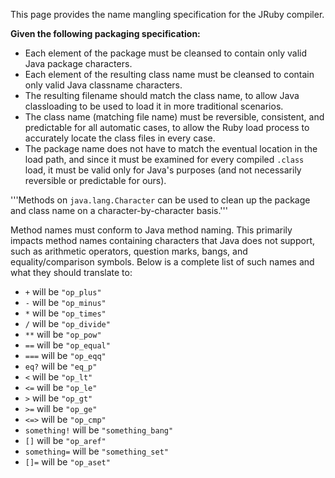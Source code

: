 This page provides the name mangling specification for the JRuby compiler.

**Given the following packaging specification:**

* Each element of the package must be cleansed to contain only valid Java package characters.
* Each element of the resulting class name must be cleansed to contain only valid Java classname characters.
* The resulting filename should match the class name, to allow Java classloading to be used to load it in more traditional scenarios.
* The class name (matching file name) must be reversible, consistent, and predictable for all automatic cases, to allow the Ruby load process to accurately locate the class files in every case.
* The package name does not have to match the eventual location in the load path, and since it must be examined for every compiled `.class `load, it must be valid only  for Java's purposes (and not necessarily reversible or predictable for ours).

'''Methods on `java.lang.Character` can be used to clean up the package and class name on a character-by-character basis.'''

Method names must conform to Java method naming. This primarily impacts method names containing characters that Java does not support, such as arithmetic operators, question marks, bangs, and equality/comparison symbols. Below is a complete list of such names and what they should translate to:

* `+` will be `"op_plus"`
* `-` will be `"op_minus"`
* `*` will be `"op_times"`
* `/` will be `"op_divide"`
* `**` will be `"op_pow"`
* `==` will be `"op_equal"`
* `===` will be `"op_eqq"`
* `eq?` will be `"eq_p"`
* `<` will be `"op_lt"`
* `<=` will be `"op_le"`
* `>` will be `"op_gt"`
* `>=` will be `"op_ge"`
* `<=>` will be `"op_cmp"`
* `something!` will be `"something_bang"`
* `[]` will be `"op_aref"`
* `something=` will be `"something_set"`
* `[]=` will be `"op_aset"`
